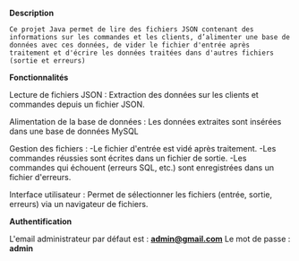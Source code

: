 **Description**

    Ce projet Java permet de lire des fichiers JSON contenant des informations sur les commandes et les clients, d’alimenter une base de données avec ces données, de vider le fichier d'entrée après traitement et d'écrire les données traitées dans d'autres fichiers (sortie et erreurs)
	
**Fonctionnalités**

   Lecture de fichiers JSON : Extraction des données sur les clients et commandes depuis un fichier JSON.
   
   Alimentation de la base de données : Les données extraites sont insérées dans une base de données MySQL

   Gestion des fichiers :
       -Le fichier d'entrée est vidé après traitement.
       -Les commandes réussies sont écrites dans un fichier de sortie.
        -Les commandes qui échouent (erreurs SQL, etc.) sont enregistrées dans un fichier d'erreurs.
	
Interface utilisateur : Permet de sélectionner les fichiers (entrée, sortie, erreurs) via un navigateur de fichiers.

**Authentification**

L'email administrateur par défaut est : **admin@gmail.com**
Le mot de passe : **admin**
